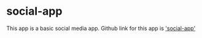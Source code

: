 # social-app

This app is a basic social media app. Github link for this app is ['social-app'](https://github.com/soumyadip-cy/social-app)
